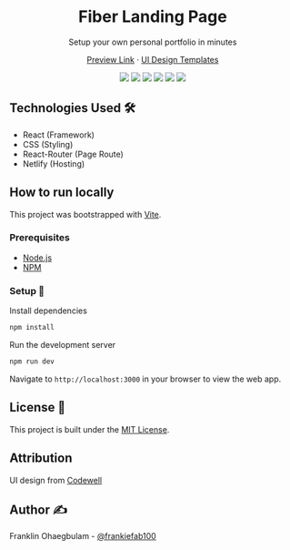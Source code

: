 <div align="center">
 <h1>Fiber Landing Page</h1>
 <p>Setup your own personal portfolio in minutes</p>
<p align="center">
    <a href="https://fiber-ui.netlify.app/">Preview Link</a>
    ·
    <a href="https://github.com/frankiefab100/Web3Collectives/blob/main/public/design">UI Design Templates</a>
</p>

<p>
<img src="https://img.shields.io/badge/React-20232A?style=for-the-badge&logo=react&logoColor=61DAFB">
<img src="https://img.shields.io/badge/JavaScript-323330?style=for-the-badge&logo=javascript&logoColor=F7DF1E">
<img src="https://img.shields.io/badge/CSS3-1572B6?style=for-the-badge&logo=css3&logoColor=white">
<img src="https://img.shields.io/badge/React_Router-CA4245?style=for-the-badge&logo=react-router&logoColor=white">
<img src="https://img.shields.io/badge/npm-CB3837?style=for-the-badge&logo=npm&logoColor=white">
<img src="https://img.shields.io/badge/Netlify-00C7B7?style=for-the-badge&logo=netlify&logoColor=white">
</p>
</div>

## Technologies Used 🛠

- React (Framework)
- CSS (Styling)
- React-Router (Page Route)
- Netlify (Hosting)

## How to run locally 

This project was bootstrapped with [Vite](https://vitejs.dev).

### Prerequisites

- [Node.js](https://nodejs.org/)
- [NPM](https://www.npmjs.com/)

### Setup 🚧

Install dependencies

```BASH
npm install
```

Run the development server

```BASH
npm run dev
```

Navigate to `http://localhost:3000` in your browser to view the web app.

## License 📜

This project is built under the [MIT License](./License).

## Attribution

UI design from [Codewell](https://codewell.cc)

## Author ✍

Franklin Ohaegbulam - [@frankiefab100](https://twitter.com/frankiefab100)

